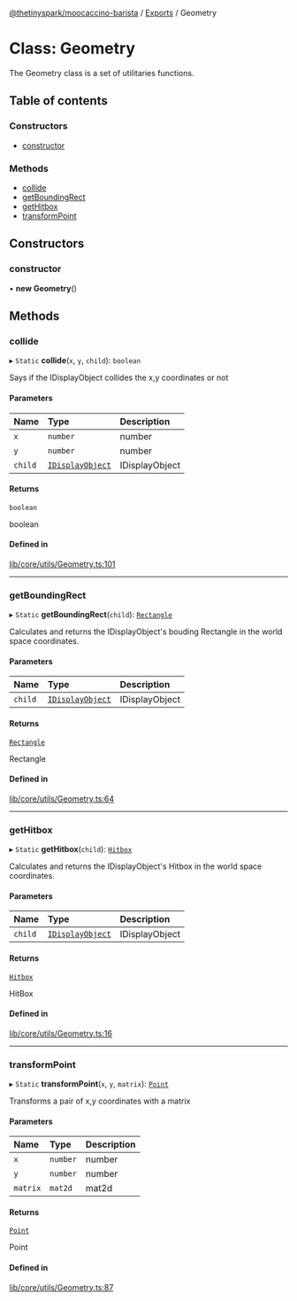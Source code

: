 [@thetinyspark/moocaccino-barista](../README.md) / [Exports](../modules.md) / Geometry

# Class: Geometry

The Geometry class is a set of utilitaries functions.

## Table of contents

### Constructors

- [constructor](Geometry.md#constructor)

### Methods

- [collide](Geometry.md#collide)
- [getBoundingRect](Geometry.md#getboundingrect)
- [getHitbox](Geometry.md#gethitbox)
- [transformPoint](Geometry.md#transformpoint)

## Constructors

### constructor

• **new Geometry**()

## Methods

### collide

▸ `Static` **collide**(`x`, `y`, `child`): `boolean`

Says if the IDisplayObject collides the x,y coordinates or not

#### Parameters

| Name | Type | Description |
| :------ | :------ | :------ |
| `x` | `number` | number |
| `y` | `number` | number |
| `child` | [`IDisplayObject`](../interfaces/IDisplayObject.md) | IDisplayObject |

#### Returns

`boolean`

boolean

#### Defined in

[lib/core/utils/Geometry.ts:101](https://github.com/thetinyspark/barista/blob/f0ed0f6e/lib/core/utils/Geometry.ts#L101)

___

### getBoundingRect

▸ `Static` **getBoundingRect**(`child`): [`Rectangle`](../modules.md#rectangle)

Calculates and returns the IDisplayObject's bouding Rectangle
in the world space coordinates.

#### Parameters

| Name | Type | Description |
| :------ | :------ | :------ |
| `child` | [`IDisplayObject`](../interfaces/IDisplayObject.md) | IDisplayObject |

#### Returns

[`Rectangle`](../modules.md#rectangle)

Rectangle

#### Defined in

[lib/core/utils/Geometry.ts:64](https://github.com/thetinyspark/barista/blob/f0ed0f6e/lib/core/utils/Geometry.ts#L64)

___

### getHitbox

▸ `Static` **getHitbox**(`child`): [`Hitbox`](../modules.md#hitbox)

Calculates and returns the IDisplayObject's Hitbox
in the world space coordinates.

#### Parameters

| Name | Type | Description |
| :------ | :------ | :------ |
| `child` | [`IDisplayObject`](../interfaces/IDisplayObject.md) | IDisplayObject |

#### Returns

[`Hitbox`](../modules.md#hitbox)

HitBox

#### Defined in

[lib/core/utils/Geometry.ts:16](https://github.com/thetinyspark/barista/blob/f0ed0f6e/lib/core/utils/Geometry.ts#L16)

___

### transformPoint

▸ `Static` **transformPoint**(`x`, `y`, `matrix`): [`Point`](../modules.md#point)

Transforms a pair of x,y coordinates with a matrix

#### Parameters

| Name | Type | Description |
| :------ | :------ | :------ |
| `x` | `number` | number |
| `y` | `number` | number |
| `matrix` | `mat2d` | mat2d |

#### Returns

[`Point`](../modules.md#point)

Point

#### Defined in

[lib/core/utils/Geometry.ts:87](https://github.com/thetinyspark/barista/blob/f0ed0f6e/lib/core/utils/Geometry.ts#L87)
